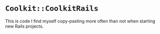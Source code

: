 # `Coolkit::CoolkitRails`

This is code I find myself copy-pasting more often than not when starting new Rails projects.